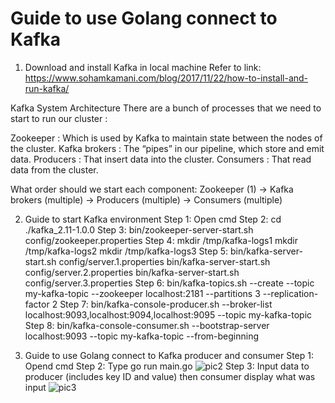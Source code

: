 # Guide to use Golang connect to Kafka
1. Download and install Kafka in local machine
Refer to link: https://www.sohamkamani.com/blog/2017/11/22/how-to-install-and-run-kafka/

Kafka System Architecture
There are a bunch of processes that we need to start to run our cluster :

Zookeeper : Which is used by Kafka to maintain state between the nodes of the cluster.
Kafka brokers : The “pipes” in our pipeline, which store and emit data.
Producers : That insert data into the cluster.
Consumers : That read data from the cluster.

What order should we start each component:
Zookeeper (1) -> Kafka brokers (multiple) -> Producers (multiple) -> Consumers (multiple)

2. Guide to start Kafka environment
Step 1: Open cmd
Step 2: cd ./kafka_2.11-1.0.0
Step 3: bin/zookeeper-server-start.sh config/zookeeper.properties
Step 4: mkdir /tmp/kafka-logs1
		mkdir /tmp/kafka-logs2
		mkdir /tmp/kafka-logs3
Step 5: bin/kafka-server-start.sh config/server.1.properties
		bin/kafka-server-start.sh config/server.2.properties
		bin/kafka-server-start.sh config/server.3.properties
Step 6: bin/kafka-topics.sh --create --topic my-kafka-topic --zookeeper localhost:2181 --partitions 3 --replication-factor 2
Step 7: bin/kafka-console-producer.sh --broker-list localhost:9093,localhost:9094,localhost:9095 --topic my-kafka-topic
Step 8: bin/kafka-console-consumer.sh --bootstrap-server localhost:9093 --topic my-kafka-topic --from-beginning

3. Guide to use Golang connect to Kafka producer and consumer
Step 1: Opend cmd
Step 2: Type go run main.go
![pic2](pic/pic2.png)
Step 3: Input data to producer (includes key ID and value) then consumer display what was input
![pic3](pic/pic3.png)